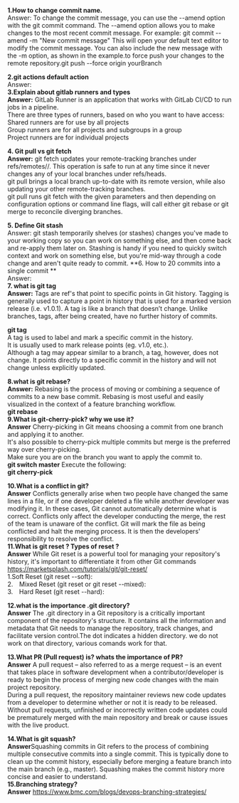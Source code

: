 **1.How to change commit name.**  
Answer: To change the commit message, you can use the --amend option with the git commit command. The --amend option allows you to make changes to the most recent commit message. For example: git commit --amend -m "New commit message" This will open your default text editor to modify the commit message. You can also include the new message with the -m option, as shown in the example.to force push your changes to the remote repository.git push --force origin yourBranch

**2.git actions default action**  
Answer:  
**3.Explain about gitlab runners and types    
Answer:** GitLab Runner is an application that works with GitLab CI/CD to run jobs in a pipeline.  
There are three types of runners, based on who you want to have access:  
Shared runners are for use by all projects  
Group runners are for all projects and subgroups in a group  
Project runners are for individual projects  

**4. Git pull vs git fetch    
Answer:**  git fetch updates your remote-tracking branches under refs/remotes/<remote>/. This operation is safe to run at any time since it never changes any of your local branches under refs/heads.  
git pull brings a local branch up-to-date with its remote version, while also updating your other remote-tracking branches.  
git pull runs git fetch with the given parameters and then depending on configuration options or command line flags, will call either git rebase or git merge to reconcile diverging branches.  

**5. Define Git stash**  
Answer:  git stash temporarily shelves (or stashes) changes you've made to your working copy so you can work on something else, and then come back and re-apply them later on. Stashing is handy if you need to quickly switch context and work on something else, but you're mid-way through a code change and aren't quite ready to commit.
**6. How to 20 commits into a single commit **  
Answer:    
**7. what is git tag**  
**Answer:** Tags are ref's that point to specific points in Git history. Tagging is generally used to capture a point in history that is used for a marked version release (i.e. v1.0.1). A tag is like a branch that doesn’t change. Unlike branches, tags, after being created, have no further history of commits.  
 
 **git tag <tagname>**  
 A tag is used to label and mark a specific commit in the history.    
It is usually used to mark release points (eg. v1.0, etc.).    
Although a tag may appear similar to a branch, a tag, however, does not change. It points directly to a specific commit in the history and will not change unless explicitly updated.  

**8.what is git rebase?  
Answer:** Rebasing is the process of moving or combining a sequence of commits to a new base commit. Rebasing is most useful and easily visualized in the context of a feature branching workflow.   
**git rebase <base>**   
**9.What is git-cherry-pick? why we use it?    
Answer**   Cherry-picking in Git means choosing a commit from one branch and applying it to another.    
It's also possible to cherry-pick multiple commits but merge is the preferred way over cherry-picking.  
Make sure you are on the branch you want to apply the commit to.  
**git switch master**
Execute the following:  
**git cherry-pick <commit-hash>**  

**10.What is a conflict in git?    
Answer**  Conflicts generally arise when two people have changed the same lines in a file, or if one developer deleted a file while another developer was modifying it. In these cases, Git cannot automatically determine what is correct. Conflicts only affect the developer conducting the merge, the rest of the team is unaware of the conflict. Git will mark the file as being conflicted and halt the merging process. It is then the developers' responsibility to resolve the conflict.  
**11.What is git reset ? Types of reset ?  
Answer**   While Git reset is a powerful tool for managing your repository's history, it's important to differentiate it from other Git commands  
https://marketsplash.com/tutorials/git/git-reset/  
1.Soft Reset (git reset --soft):  
2. Mixed Reset (git reset or git reset --mixed):  
3. Hard Reset (git reset --hard):  

**12.what is the importance .git directory?    
Answer**   The .git directory in a Git repository is a critically important component of the repository's structure. It contains all the information and metadata that Git needs to manage the repository, track changes, and facilitate version control.The dot indicates a hidden directory. we do not work on that directory, various comands work for that.  

**13.What PR (Pull request) is? whats the importance of PR?  
Answer** A pull request – also referred to as a merge request – is an event that takes place in software development when a contributor/developer is ready to begin the process of merging new code changes with the main project repository.  
During a pull request, the repository maintainer reviews new code updates from a developer to determine whether or not it is ready to be released. Without pull requests, unfinished or incorrectly written code updates could be prematurely merged with the main repository and break or cause issues with the live product.  

**14.What is git squash?    
Answer**Squashing commits in Git refers to the process of combining multiple consecutive commits into a single commit. This is typically done to clean up the commit history, especially before merging a feature branch into the main branch (e.g., master). Squashing makes the commit history more concise and easier to understand.  
**15.Branching strategy?   
Answer** https://www.bmc.com/blogs/devops-branching-strategies/ 
